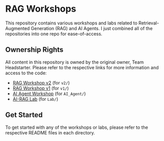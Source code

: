# RAG Workshops

This repository contains various workshops and labs related to Retrieval-Augmented Generation (RAG) and AI Agents. I just combined all of the repositories into one repo for ease-of-access.

## Ownership Rights

All content in this repository is owned by the original owner, Team Headstarter. Please refer to the respective links for more information and access to the code:

- [RAG Workshop v2](https://github.com/team-headstart/RAG-Workshop-v2) (for `v2/`)
- [RAG Workshop v1](https://github.com/team-headstart/RAG-Workshop) (for `v1/`)
- [AI Agent Workshop](https://github.com/team-headstart/Agent-Workshop) (for `AI_Agent/`)
- [AI-RAG Lab](https://github.com/team-headstart/AI-RAG-Lab) (for `Lab/`)

## Get Started

To get started with any of the workshops or labs, please refer to the respective README files in each directory.